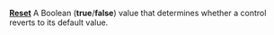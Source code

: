 [**Reset**](properties-audio-video.md) A Boolean (**true**/**false**) value that determines whether a control reverts to its default value.
